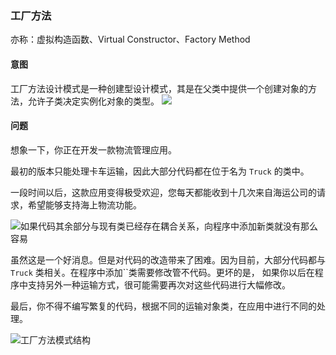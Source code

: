### 工厂方法

亦称：虚拟构造函数、Virtual Constructor、Factory Method

#### 意图
工厂方法设计模式是一种创建型设计模式，其是在父类中提供一个创建对象的方法，允许子类决定实例化对象的类型。
![](factory-method-zh.png)

#### 问题
想象一下，你正在开发一款物流管理应用。

最初的版本只能处理卡车运输，因此大部分代码都在位于名为 `Truck` 的类中。

一段时间以后，这款应用变得极受欢迎，您每天都能收到十几次来自海运公司的请求，希望能够支持海上物流功能。

![如果代码其余部分与现有类已经存在耦合关系，向程序中添加新类就没有那么容易](problem1-zh.png)

虽然这是一个好消息。但是对代码的改造带来了困难。因为目前，大部分代码都与 `Truck` 类相关。在程序中添加``类需要修改管不代码。更坏的是，
如果你以后在程序中支持另外一种运输方式，很可能需要再次对这些代码进行大幅修改。

最后，你不得不编写繁复的代码，根据不同的运输对象类，在应用中进行不同的处理。

![工厂方法模式结构](factory-method-structure.png)